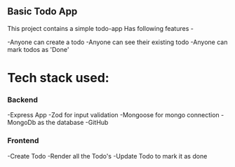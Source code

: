 ## Basic Todo App
This project contains a simple todo-app
Has following features -

-Anyone can create a todo
-Anyone can see their existing todo
-Anyone can mark todos as 'Done' 

# Tech stack used:

### Backend
-Express App
-Zod for input validation
-Mongoose for mongo connection
-MongoDb as the database
-GitHub

### Frontend
-Create Todo
-Render all the Todo's
-Update Todo to mark it as done

